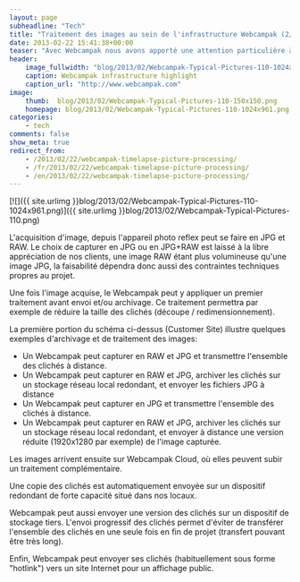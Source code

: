 ```yaml
---
layout: page
subheadline: "Tech"
title: "Traitement des images au sein de l'infrastructure Webcampak (2/4)"
date: 2013-02-22 15:41:38+00:00
teaser: "Avec Webcampak nous avons apporté une attention particulière à la sauvegarde des clichés, quitte à multiplier les emplacements où un même cliché peut être sauvegardé."
header:
    image_fullwidth: "blog/2013/02/Webcampak-Typical-Pictures-110-1024x961.png"
    caption: Webcampak infrastructure highlight
    caption_url: "http://www.webcampak.com"
image:
    thumb:  blog/2013/02/Webcampak-Typical-Pictures-110-150x150.png
    homepage: blog/2013/02/Webcampak-Typical-Pictures-110-1024x961.png
categories:
    - tech
comments: false
show_meta: true
redirect_from:
    - /2013/02/22/webcampak-timelapse-picture-processing/
    - /fr/2013/02/22/webcampak-timelapse-picture-processing/
    - /en/2013/02/22/webcampak-timelapse-picture-processing/
---
```


[![]({{ site.urlimg }}blog/2013/02/Webcampak-Typical-Pictures-110-1024x961.png)]({{ site.urlimg }}blog/2013/02/Webcampak-Typical-Pictures-110.png)

L'acquisition d'image, depuis l'appareil photo reflex peut se faire en JPG et RAW. Le choix de capturer en JPG ou en JPG+RAW est laissé à la libre appréciation de nos clients, une image RAW étant plus volumineuse qu'une image JPG, la faisabilité dépendra donc aussi des contraintes techniques propres au projet.

Une fois l'image acquise, le Webcampak peut y appliquer un premier traitement avant envoi et/ou archivage. Ce traitement permettra par exemple de réduire la taille des clichés (découpe / redimensionnement).

La première portion du schéma ci-dessus (Customer Site) illustre quelques exemples d'archivage et de traitement des images:

  * Un Webcampak peut capturer en RAW et JPG et transmettre l'ensemble des clichés à distance.
  * Un Webcampak peut capturer en RAW et JPG, archiver les clichés sur un stockage réseau local redondant, et envoyer les fichiers JPG à distance
  * Un Webcampak peut capturer en JPG et transmettre l'ensemble des clichés à distance.
  * Un Webcampak peut capturer en RAW et JPG, archiver les clichés sur un stockage réseau local redondant, et envoyer à distance une version réduite (1920x1280 par exemple) de l'image capturée.

Les images arrivent ensuite sur Webcampak Cloud, où elles peuvent subir un traitement complémentaire.

Une copie des clichés est automatiquement envoyée sur un dispositif redondant de forte capacité situé dans nos locaux.

Webcampak peut aussi envoyer une version des clichés sur un dispositif de stockage tiers. L'envoi progressif des clichés permet d'éviter de transférer l'ensemble des clichés en une seule fois en fin de projet (transfert pouvant être très long).

Enfin, Webcampak peut envoyer ses clichés (habituellement sous forme "hotlink") vers un site Internet pour un affichage public.

